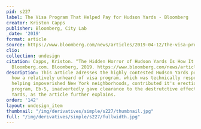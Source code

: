 ```yaml
---
pid: s227
label: The Visa Program That Helped Pay for Hudson Yards - Bloomberg
creator: Kriston Capps
publisher: Bloomberg, City Lab
_date: '2019'
format: article
source: https://www.bloomberg.com/news/articles/2019-04-12/the-visa-program-that-helped-pay-for-hudson-yards
clio:
collection: undesign
citation: Capps, Kriston. “The Hidden Horror of Hudson Yards Is How It Was Financed.”
  Bloomberg.com. Bloomberg, 2019. https://www.bloomberg.com/news/articles/2019-04-12/the-visa-program-that-helped-pay-for-hudson-yards.
description: This article adresses the highly contested Hudson Yards project, and
  how a relatively unheard of visa program, which was technically responsible for
  helping impoverished New York neighborhoods, contributed it's erection. The Visa
  program, Eb-5, inadvertedly gave clearance to the destrutctive effects of Hudson
  Yards, as the article further explains.
order: '142'
layout: undesign_item
thumbnail: "/img/derivatives/simple/s227/thumbnail.jpg"
full: "/img/derivatives/simple/s227/fullwidth.jpg"
---
```

